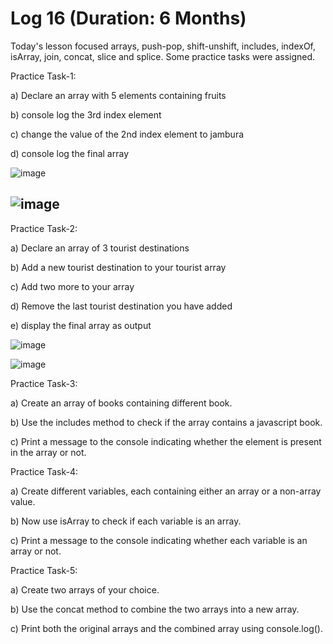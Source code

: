 # Log 16 (Duration: 6 Months)
Today's lesson focused arrays, push-pop, shift-unshift, includes, indexOf, isArray, join, concat, slice and splice. Some practice tasks were assigned.

Practice Task-1:

a) Declare an array with 5 elements containing fruits

b) console log the 3rd index element

c) change the value of the 2nd index element to jambura

d) console log the final array

![image](https://github.com/md-maheen-billah/Log-16/assets/140327805/2ed833ac-17df-41fa-81d9-b0d2a7024d68)

![image](https://github.com/md-maheen-billah/Log-16/assets/140327805/0d68e3dd-6556-47d8-a67b-190d7659e762)
---

Practice Task-2:

a) Declare an array of 3 tourist destinations

b) Add a new tourist destination to your tourist array

c) Add two more to your array

d) Remove the last tourist destination you have added

e) display the final array as output

![image](https://github.com/md-maheen-billah/Log-16/assets/140327805/bc3002a6-66b4-4062-97c2-78210412cf50)

![image](https://github.com/md-maheen-billah/Log-16/assets/140327805/f9c15b8c-a3b3-4bfa-baa2-271d63abdbd8)



Practice Task-3:

a) Create an array of books containing different book.

b) Use the includes method to check if the array contains a javascript book.

c) Print a message to the console indicating whether the element is present in the array or not.


Practice Task-4:

a) Create different variables, each containing either an array or a non-array value.

b) Now use isArray to check if each variable is an array.

c) Print a message to the console indicating whether each variable is an array or not.

Practice Task-5:

a) Create two arrays of your choice.

b) Use the concat method to combine the two arrays into a new array.

c) Print both the original arrays and the combined array using console.log().

